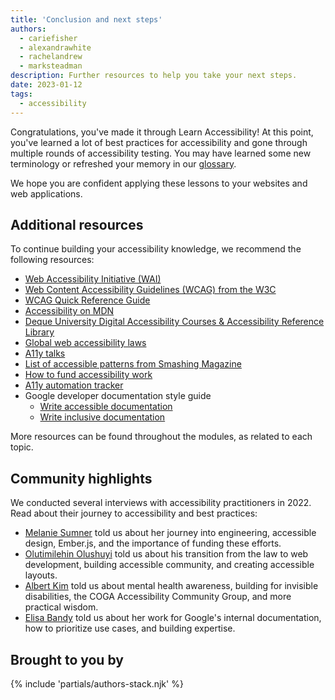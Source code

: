 ```yaml
---
title: 'Conclusion and next steps'
authors:
  - cariefisher
  - alexandrawhite
  - rachelandrew
  - marksteadman
description: Further resources to help you take your next steps.
date: 2023-01-12
tags:
  - accessibility
---
```


Congratulations, you've made it through Learn Accessibility! At this point,
you've learned a lot of best practices for accessibility and gone through
multiple rounds of accessibility testing. You may have learned some new
terminology or refreshed your memory in our
[glossary](/learn/accessibility/glossary/).

We hope you are confident applying these lessons to your websites and web
applications.

## Additional resources

To continue building your accessibility knowledge, we recommend the following
resources:

* [Web Accessibility Initiative (WAI)](https://www.w3.org/WAI)
* [Web Content Accessibility Guidelines (WCAG) from the W3C](https://www.w3.org/WAI/standards-guidelines/)
* [WCAG Quick Reference Guide](https://www.w3.org/WAI/WCAG21/quickref)
* [Accessibility on MDN](https://developer.mozilla.org/docs/Web/Accessibility)
* [Deque University Digital Accessibility Courses & Accessibility Reference Library](https://dequeuniversity.com/)
* [Global web accessibility laws](https://www.w3.org/WAI/policies/)
* [A11y talks](https://a11ytalks.com/)
* [List of accessible patterns from Smashing Magazine](https://www.smashingmagazine.com/the-smashing-newsletter/smashing-newsletter-issue-289/)
* [How to fund accessibility work](https://pleasefunda11y.com/)
* [A11y automation tracker](https://a11y-automation.dev/)
* Google developer documentation style guide
    * [Write accessible documentation](https://developers.google.com/style/accessibility)
    * [Write inclusive documentation](https://developers.google.com/style/inclusive-documentation)

More resources can be found throughout the modules, as related to each topic.

## Community highlights

We conducted several interviews with accessibility practitioners in 2022. Read about their journey to accessibility and best practices:

* [Melanie Sumner](/community-highlight-melanie/) told us about her journey
  into engineering, accessible design, Ember.js, and the importance of funding
  these efforts.
* [Olutimilehin Olushuyi](/community-highlight-shuyi/) told us about his
  transition from the law to web development, building accessible community,
  and creating accessible layouts.
* [Albert Kim](/community-highlight-albert-kim/) told us about mental health 
  awareness, building for invisible disabilities, the  COGA Accessibility
  Community Group, and more practical wisdom.
* [Elisa Bandy](/community-highlight-elisa/) told us about her work for
  Google's internal documentation, how to prioritize use cases, and building
  expertise.

## Brought to you by

{% include 'partials/authors-stack.njk' %}
